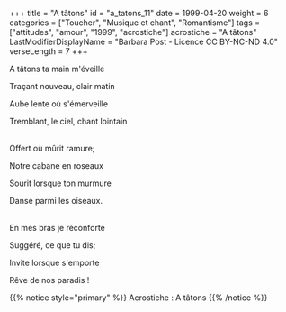 +++
title = "A tâtons"
id = "a_tatons_11"
date = 1999-04-20
weight = 6
categories = ["Toucher", "Musique et chant", "Romantisme"]
tags = ["attitudes", "amour", "1999", "acrostiche"]
acrostiche = "A tâtons"
LastModifierDisplayName = "Barbara Post - Licence CC BY-NC-ND 4.0"
verseLength = 7
+++

A tâtons ta main m'éveille

Traçant nouveau, clair matin

Aube lente où s'émerveille

Tremblant, le ciel, chant lointain

 \
Offert où mûrit ramure;

Notre cabane en roseaux

Sourit lorsque ton murmure

Danse parmi les oiseaux.

 \
En mes bras je réconforte

Suggéré, ce que tu dis;

Invite lorsque s'emporte

Rêve de nos paradis !

{{% notice style="primary" %}}
Acrostiche : A tâtons
{{% /notice %}}
